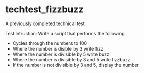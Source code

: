 # techtest_fizzbuzz
A previously completed technical test

Test Intruction:
Write a script that performs the following
- Cycles through the numbers to 100
- Where the number is disible by 3 write fizz
- Where the number is divisible by 5 write buzz
- Where the number is divisible by 3 and 5 write fizzbuzz
- If the number is not divisible by 3 and 5, display the number
